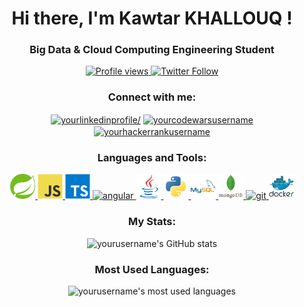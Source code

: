 <h1 align="center"> Hi there, I'm Kawtar KHALLOUQ ! </h1><h3 align="center"> Big Data & Cloud Computing Engineering Student  </h3> <p align="center"> <a href="https://github.com/kawtar-collab"> <img src="https://komarev.com/ghpvc/?username=yourusername&style=flat-square&color=blue" alt="Profile views" /> </a> <a href="https://twitter.com/yourtwitterhandle"> <img src="https://img.shields.io/twitter/follow/yourtwitterhandle?style=social" alt="Twitter Follow" /> </a> </p> <h3 align="center">Connect with me:</h3> <p align="center"> <a href="https://www.linkedin.com/in/yourlinkedinprofile/" target="blank"><img align="center" src="https://raw.githubusercontent.com/rahuldkjain/github-profile-readme-generator/master/src/images/icons/Social/linked-in-alt.svg" alt="yourlinkedinprofile/" height="30" width="40" /></a> <a href="https://www.codewars.com/users/yourcodewarsusername" target="blank"><img align="center" src="https://raw.githubusercontent.com/rahuldkjain/github-profile-readme-generator/master/src/images/icons/Social/codewars.svg" alt="yourcodewarsusername" height="30" width="40" /></a> <a href="https://www.hackerrank.com/yourhackerrankusername" target="blank"><img align="center" src="https://raw.githubusercontent.com/rahuldkjain/github-profile-readme-generator/master/src/images/icons/Social/hackerrank.svg" alt="yourhackerrankusername" height="30" width="40" /></a> </p> <h3 align="center">Languages and Tools:</h3> <p align="center"> <a href="https://spring.io/" target="_blank" rel="noreferrer"> <img src="https://raw.githubusercontent.com/devicons/devicon/master/icons/spring/spring-original.svg" alt="spring" width="40" height="40"/> </a> <a href="https://developer.mozilla.org/en-US/docs/Web/JavaScript" target="_blank" rel="noreferrer"> <img src="https://raw.githubusercontent.com/devicons/devicon/master/icons/javascript/javascript-original.svg" alt="javascript" width="40" height="40"/> </a> <a href="https://www.typescriptlang.org/" target="_blank" rel="noreferrer"> <img src="https://raw.githubusercontent.com/devicons/devicon/master/icons/typescript/typescript-original.svg" alt="typescript" width="40" height="40"/> </a> <a href="https://angular.io/" target="_blank" rel="noreferrer"> <img src="https://angular.io/assets/images/logos/angular/angular.svg" alt="angular" width="40" height="40"/> </a> <a href="https://www.java.com" target="_blank" rel="noreferrer"> <img src="https://raw.githubusercontent.com/devicons/devicon/master/icons/java/java-original.svg" alt="java" width="40" height="40"/> </a> <a href="https://www.python.org" target="_blank" rel="noreferrer"> <img src="https://raw.githubusercontent.com/devicons/devicon/master/icons/python/python-original.svg" alt="python" width="40" height="40"/> </a> <a href="https://www.mysql.com/" target="_blank" rel="noreferrer"> <img src="https://raw.githubusercontent.com/devicons/devicon/master/icons/mysql/mysql-original-wordmark.svg" alt="mysql" width="40" height="40"/> </a> <a href="https://www.mongodb.com/" target="_blank" rel="noreferrer"> <img src="https://raw.githubusercontent.com/devicons/devicon/master/icons/mongodb/mongodb-original-wordmark.svg" alt="mongodb" width="40" height="40"/> </a> <a href="https://git-scm.com/" target="_blank" rel="noreferrer"> <img src="https://www.vectorlogo.zone/logos/git-scm/git-scm-icon.svg" alt="git" width="40" height="40"/> </a> <a href="https://www.docker.com/" target="_blank" rel="noreferrer"> <img src="https://raw.githubusercontent.com/devicons/devicon/master/icons/docker/docker-original-wordmark.svg" alt="docker" width="40" height="40"/> </a> </p> <h3 align="center">My Stats:</h3> <p align="center"> <img src="https://github-readme-stats.vercel.app/api?username=yourusername&show_icons=true&theme=radical" alt="yourusername's GitHub stats" /> </p> <h3 align="center">Most Used Languages:</h3> <p align="center"> <img src="https://github-readme-stats.vercel.app/api/top-langs/?username=yourusername&layout=compact&theme=radical" alt="yourusername's most used languages" /> </p>
